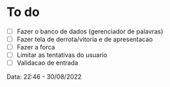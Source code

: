 
# To do

- [ ] Fazer o banco de dados (gerenciador de palavras)
- [ ] Fazer tela de derrota/vitoria e de apresentacao
- [ ] Fazer a forca
- [ ] Limitar as tentativas do usuario
- [ ] Validacao de entrada

Data: 22:46 - 30/08/2022
